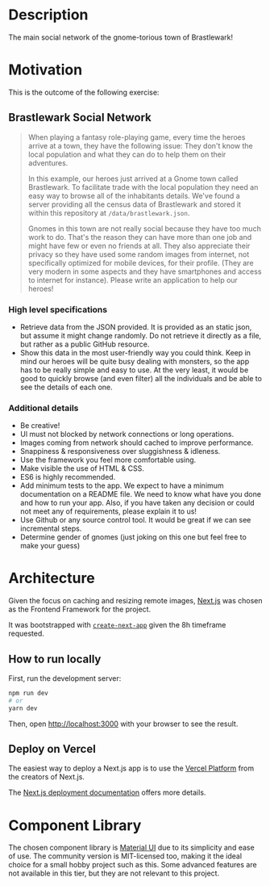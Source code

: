 # Description

The main social network of the gnome-torious town of Brastlewark!

# Motivation

This is the outcome of the following exercise:

## Brastlewark Social Network

> When playing a fantasy role-playing game, every time the heroes arrive at a town, they have the following issue: They don't know the local population and what they can do to help them on their adventures.
>
> In this example, our heroes just arrived at a Gnome town called Brastlewark. To facilitate trade with the local population they need an easy way to browse all of the inhabitants details. We've found a server providing all the census data of Brastlewark and stored it within this repository at `/data/brastlewark.json`.
>
> Gnomes in this town are not really social because they have too much work to do. That's the reason they can have more than one job and might have few or even no friends at all. They also appreciate their privacy so they have used some random images from internet, not specifically optimized for mobile devices, for their profile. (They are very modern in some aspects and they have smartphones and access to internet for instance). Please write an application to help our heroes!

### High level specifications

- Retrieve data from the JSON provided. It is provided as an static json, but assume it might change randomly. Do not retrieve it directly as a file, but rather as a public GitHub resource.
- Show this data in the most user-friendly way you could think. Keep in mind our heroes will be quite busy dealing with monsters, so the app has to be really simple and easy to use. At the very least, it would be good to quickly browse (and even filter) all the individuals and be able to see the details of each one.

### Additional details

- Be creative!
- Ul must not blocked by network connections or long operations.
- Images coming from network should cached to improve performance.
- Snappiness & responsiveness over sluggishness & idleness.
- Use the framework you feel more comfortable using.
- Make visible the use of HTML & CSS.
- ES6 is highly recommended.
- Add minimum tests to the app. We expect to have a minimum documentation on a README file. We need to know what have you done and how to run your app. Also, if you have taken any decision or could not meet any of requirements, please explain it to us!
- Use Github or any source control tool. It would be great if we can see incremental steps.
- Determine gender of gnomes (just joking on this one but feel free to make your guess)

# Architecture

Given the focus on caching and resizing remote images, [Next.js](https://nextjs.org/) was chosen as the Frontend Framework for the project.

It was bootstrapped with [`create-next-app`](https://github.com/vercel/next.js/tree/canary/packages/create-next-app) given the 8h timeframe requested.

## How to run locally

First, run the development server:

```bash
npm run dev
# or
yarn dev
```

Then, open [http://localhost:3000](http://localhost:3000) with your browser to see the result.

## Deploy on Vercel

The easiest way to deploy a Next.js app is to use the [Vercel Platform](https://vercel.com/new?utm_medium=default-template&filter=next.js&utm_source=create-next-app&utm_campaign=create-next-app-readme) from the creators of Next.js.

The [Next.js deployment documentation](https://nextjs.org/docs/deployment) offers more details.

# Component Library

The chosen component library is [Material UI](https://mui.com/) due to its simplicity and ease of use. The community version is MIT-licensed too, making it the ideal choice for a small hobby project such as this. Some advanced features are not available in this tier, but they are not relevant to this project.
